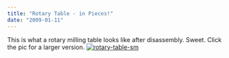 ```yaml
---
title: "Rotary Table - in Pieces!"
date: "2009-01-11"
---
```


This is what a rotary milling table looks like after disassembly. Sweet. Click the pic for a larger version. [](http://scenic-shop.com/files/pics/rotary-table-lg.jpg)[![rotary-table-sm](images/rotary-table-sm.jpg)](http://scenic-shop.com/files/pics/rotary-table-lg.jpg)
